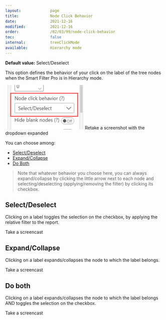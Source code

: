 ```yaml
---
layout:             page
title:              Node Click Behavior
date:               2021-12-16
modified:           2021-12-16
order:              /02/03/99/node-click-behavior
toc:                false
internal:           treeClickMode
available:          Hierarchy mode
---
```

**Default value:** Select/Deselect

This option defines the behavior of your click on the label of the tree nodes when the Smart Filter Pro is in Hierarchy mode.

<img src="images/node-clicking.png" width="250">
<todo>Retake a screenshot with the dropdown expanded</todo>

You can choose among:
- [Select/Deselect](#select/deselect)
- [Expand/Collapse](#expand/collapse)
- [Do Both](#do-both)

> Note that whatever behavior you choose here, you can always expand/collapse by clicking the little arrow next to each node and selecting/deselecting (applying/removing the filter) by clicking its checkbox.

## Select/Deselect

Clicking on a label toggles the selection on the checkbox, by applying the relative filter to the report.

<todo>Take a screencast</todo>

## Expand/Collapse

Clicking on a label expands/collapses the node to which the label belongs.

<todo>Take a screencast</todo>

## Do both

Clicking on a label expands/collapses the node to which the label belongs AND toggles the selection on the checkbox.

<todo>Take a screencast</todo>